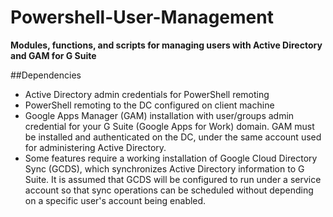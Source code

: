 # Powershell-User-Management
**Modules, functions, and scripts for managing users with Active Directory and GAM for G Suite**

##Dependencies

  - Active Directory admin credentials for PowerShell remoting
  - PowerShell remoting to the DC configured on client machine
  - Google Apps Manager (GAM) installation with user/groups admin credential for your G Suite (Google Apps for Work) domain. GAM must be installed and authenticated on the DC, under the same account used for administering Active Directory.
  - Some features require a working installation of Google Cloud Directory Sync (GCDS), which synchronizes Active Directory information to G Suite. It is assumed that GCDS will be configured to run under a service account so that sync operations can be scheduled without depending on a specific user's account being enabled.
